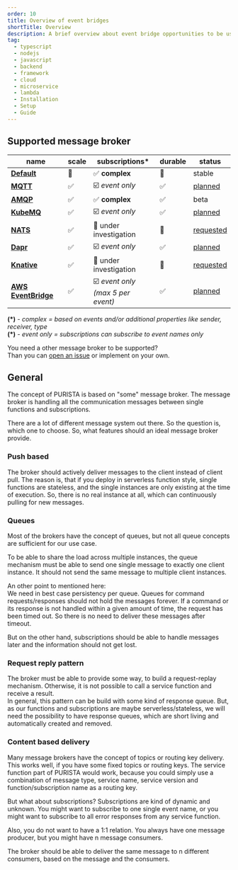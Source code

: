 ```yaml
---
order: 10
title: Overview of event bridges
shortTitle: Overview
description: A brief overview about event bridge opportunities to be used with PURISTA typescript framework
tag:
  - typescript
  - nodejs
  - javascript
  - backend
  - framework
  - cloud
  - microservice
  - lambda
  - Installation
  - Setup
  - Guide
---
```


## Supported message broker

| name                                        | scale | subscriptions*                        | durable   | status   |
|---                                          |---    |---                                    |---        |---       |
| [__Default__](./2_default-event-bridge.md)  | 🚫     | ✅ __complex__                        | 🚫        | stable   |
| [__MQTT__](./4_mqtt.md)                     | ✅     | ☑️ _event only_                        | ✅        | [planned](https://github.com/sebastianwessel/purista/issues/98) |
| [__AMQP__](./3_amqp-event-bridge.md)        | ✅     | ✅ __complex__                        | ✅        | beta   |
| [__KubeMQ__](./6_kubemq.md)                | ✅     | ☑️ _event only_                        | ✅        | [planned](https://github.com/sebastianwessel/purista/issues/64)     |
| [__NATS__](./7_nats.md)                | ✅     | 🔎 under investigation                       | 🔎        | [requested](https://github.com/sebastianwessel/purista/issues/64)     |
| [__Dapr__](./5_dapr.md)                     | ✅     | ☑️ _event only_                        | ✅        | [planned](https://github.com/sebastianwessel/purista/issues/85) |
| [__Knative__](./9_knative.md)| ✅     | 🔎 under investigation   | 🔎        | [requested](https://github.com/sebastianwessel/purista/issues/113)|
| [__AWS EventBridge__](./8_aws_eventbridge.md)| ✅     | ☑️ _event only<br>(max 5 per event)_   | ✅        | [planned](https://github.com/sebastianwessel/purista/issues/99)|

__(*)__ _- complex = based on events and/or additional properties like sender, receiver, type_  
__(*)__ _- event only = subscriptions can subscribe to event names only_  

You need a other message broker to be supported?  
Than you can [open an issue](https://github.com/sebastianwessel/purista/issues) or implement on your own.

## General

The concept of PURISTA is based on "some" message broker. The message broker is handling all the communication messages between single functions and subscriptions.

There are a lot of different message system out there. So the question is, which one to choose. So, what features should an ideal message broker provide.

### Push based

The broker should actively deliver messages to the client instead of client pull. The reason is, that if you deploy in serverless function style, single functions are stateless, and the single instances are only existing at the time of execution. So, there is no real instance at all, which can  continuously pulling for new messages.

### Queues

Most of the brokers have the concept of queues, but not all queue concepts are sufficient for our use case.

To be able to share the load across multiple instances, the queue mechanism must be able to send one single message to exactly one client instance. It should not send the same message to multiple client instances.

An other point to mentioned here:  
We need in best case persistency per queue. Queues for command requests/responses should not hold the messages forever. If a command or its response is not handled within a given amount of time, the request has been timed out. So there is no need to deliver these messages after timeout.

But on the other hand, subscriptions should be able to handle messages later and the information should not get lost.

### Request reply pattern

The broker must be able to provide some way, to build a request-replay mechanism. Otherwise, it is not possible to call a service function and receive a result.  
In general, this pattern can be build with some kind of response queue. But, as our functions and subscriptions are maybe serverless/stateless, we will need the possibility to have response queues, which are short living and automatically created and removed.

### Content based delivery

Many message brokers have the concept of topics or routing key delivery. This works well, if you have some fixed topics or routing keys. The service function part of PURISTA would work, because you could simply use a combination of message type, service name, service version and function/subscription name as a routing key.

But what about subscriptions? Subscriptions are kind of dynamic and unknown. You might want to subscribe to one single event name, or you might want to subscribe to all error responses from any service function.

Also, you do not want to have a 1:1 relation. You always have one message producer, but you might have n message consumers.

The broker should be able to deliver the same message to n different consumers, based on the message and the consumers.


